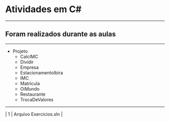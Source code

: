 # Atividades em C#
---
## Foram realizados durante as aulas
---
* Projeto
  * CalcIMC
  * Dividir
  * Empresa
  * EstacionamentoIbira
  * IMC
  * Matricula
  * OiMundo
  * Restaurante
  * TrocaDeValores
---
| 1 | Arquivo Exercicios.sln |
